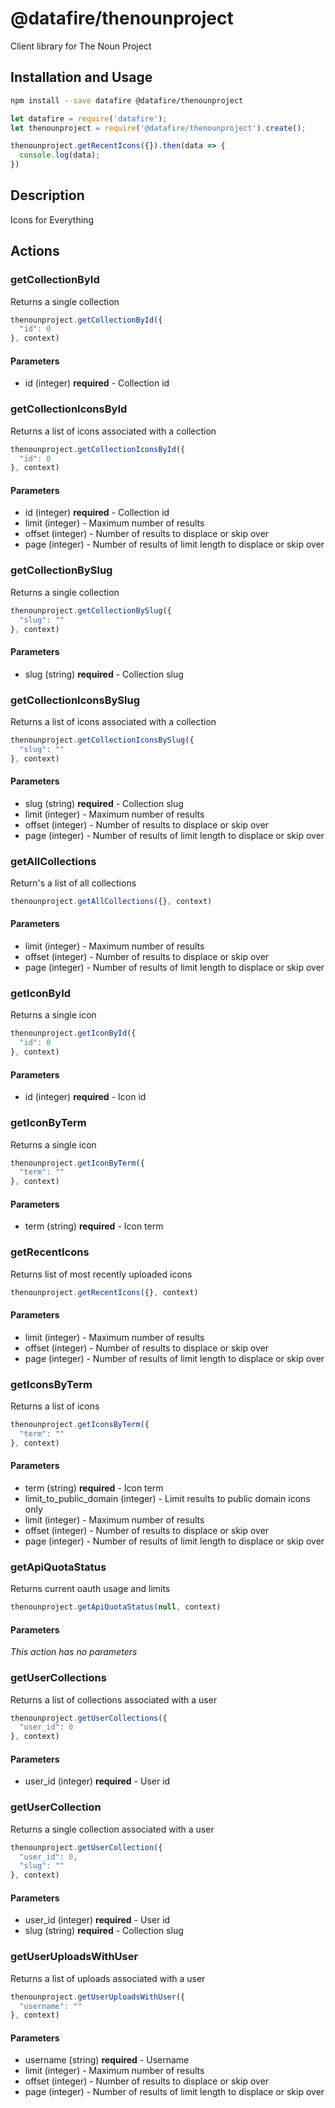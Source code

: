 # @datafire/thenounproject

Client library for The Noun Project

## Installation and Usage
```bash
npm install --save datafire @datafire/thenounproject
```

```js
let datafire = require('datafire');
let thenounproject = require('@datafire/thenounproject').create();

thenounproject.getRecentIcons({}).then(data => {
  console.log(data);
})
```

## Description
Icons for Everything

## Actions
### getCollectionById
Returns a single collection


```js
thenounproject.getCollectionById({
  "id": 0
}, context)
```

#### Parameters
* id (integer) **required** - Collection id

### getCollectionIconsById
Returns a list of icons associated with a collection


```js
thenounproject.getCollectionIconsById({
  "id": 0
}, context)
```

#### Parameters
* id (integer) **required** - Collection id
* limit (integer) - Maximum number of results
* offset (integer) - Number of results to displace or skip over
* page (integer) - Number of results of limit length to displace or skip over

### getCollectionBySlug
Returns a single collection


```js
thenounproject.getCollectionBySlug({
  "slug": ""
}, context)
```

#### Parameters
* slug (string) **required** - Collection slug

### getCollectionIconsBySlug
Returns a list of icons associated with a collection


```js
thenounproject.getCollectionIconsBySlug({
  "slug": ""
}, context)
```

#### Parameters
* slug (string) **required** - Collection slug
* limit (integer) - Maximum number of results
* offset (integer) - Number of results to displace or skip over
* page (integer) - Number of results of limit length to displace or skip over

### getAllCollections
Return's a list of all collections


```js
thenounproject.getAllCollections({}, context)
```

#### Parameters
* limit (integer) - Maximum number of results
* offset (integer) - Number of results to displace or skip over
* page (integer) - Number of results of limit length to displace or skip over

### getIconById
Returns a single icon


```js
thenounproject.getIconById({
  "id": 0
}, context)
```

#### Parameters
* id (integer) **required** - Icon id

### getIconByTerm
Returns a single icon


```js
thenounproject.getIconByTerm({
  "term": ""
}, context)
```

#### Parameters
* term (string) **required** - Icon term

### getRecentIcons
Returns list of most recently uploaded icons


```js
thenounproject.getRecentIcons({}, context)
```

#### Parameters
* limit (integer) - Maximum number of results
* offset (integer) - Number of results to displace or skip over
* page (integer) - Number of results of limit length to displace or skip over

### getIconsByTerm
Returns a list of icons


```js
thenounproject.getIconsByTerm({
  "term": ""
}, context)
```

#### Parameters
* term (string) **required** - Icon term
* limit_to_public_domain (integer) - Limit results to public domain icons only
* limit (integer) - Maximum number of results
* offset (integer) - Number of results to displace or skip over
* page (integer) - Number of results of limit length to displace or skip over

### getApiQuotaStatus
Returns current oauth usage and limits


```js
thenounproject.getApiQuotaStatus(null, context)
```

#### Parameters
*This action has no parameters*

### getUserCollections
Returns a list of collections associated with a user


```js
thenounproject.getUserCollections({
  "user_id": 0
}, context)
```

#### Parameters
* user_id (integer) **required** - User id

### getUserCollection
Returns a single collection associated with a user


```js
thenounproject.getUserCollection({
  "user_id": 0,
  "slug": ""
}, context)
```

#### Parameters
* user_id (integer) **required** - User id
* slug (string) **required** - Collection slug

### getUserUploadsWithUser
Returns a list of uploads associated with a user


```js
thenounproject.getUserUploadsWithUser({
  "username": ""
}, context)
```

#### Parameters
* username (string) **required** - Username
* limit (integer) - Maximum number of results
* offset (integer) - Number of results to displace or skip over
* page (integer) - Number of results of limit length to displace or skip over

